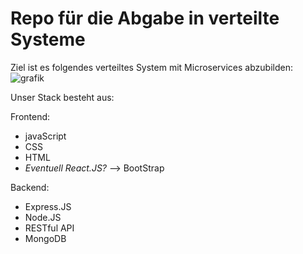 # Repo für die Abgabe in verteilte Systeme

Ziel ist es folgendes verteiltes System mit Microservices abzubilden:
![grafik](https://user-images.githubusercontent.com/83206717/236507475-2734848b-5ca2-4626-9aee-6e8aaa9f89a0.png)

Unser Stack besteht aus:

Frontend:
- javaScript
- CSS
- HTML
- *Eventuell React.JS?* 
--> BootStrap

Backend:
- Express.JS
- Node.JS
- RESTful API
- MongoDB
